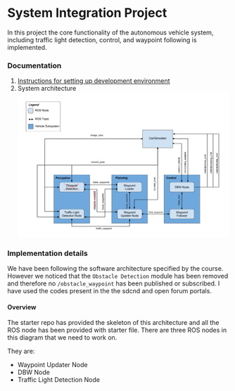 # System Integration Project
In this project the core functionality of the autonomous vehicle system, including traffic light detection, control, and waypoint following is implemented. 

### Documentation
1. [Instructions for setting up development environment](https://github.com/udacity/CarND-Capstone)
2. System architecture  
  ![ros](./imgs/ros.png)

### Implementation details

We have been following the software architecture specified by the course. However we noticed that the `Obstacle Detection` module has been removed and therefore no `/obstacle_waypoint` has been published or subscribed.
I have used the codes present in the the sdcnd and open forum portals.

#### Overview
The starter repo has provided the skeleton of this architecture and all the ROS node has been provided with starter file. There are three ROS nodes in this diagram that we need to work on.

They are:

- Waypoint Updater Node
- DBW Node
- Traffic Light Detection Node
